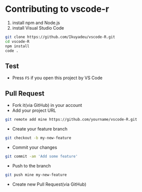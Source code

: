 # Contributing to vscode-r

1. install npm and Node.js
1. install Visual Studio Code

```sh
git clone https://github.com/Ikuyadeu/vscode-R.git
cd vscode-R
npm install
code .
```

## Test

* Press `F5` if you open this project by VS Code

## Pull Request

* Fork it(via GitHub) in your account
* Add your project URL

```sh
git remote add mine https://github.com/yourname/vscode-R.git
```

* Create your feature branch

```sh
git checkout -b my-new-feature
```

* Commit your changes

```sh
git commit -am 'Add some feature'
```

* Push to the branch

```sh
git push mine my-new-feature
```

* Create new Pull Request(via GitHub)
